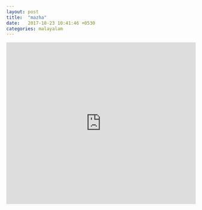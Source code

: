 ```yaml
---
layout: post
title:  "mazha"
date:   2017-10-23 10:41:46 +0530
categories: malayalam
---
```


<iframe src="https://openload.co/embed/r71lBZiuFms/holed.17.12.05.haley.reed.stepsis.anal.ultimatum%5Btk%5D%5B480p%5D.mp4" scrolling="no" frameborder="0" width="100%" height="430" allowfullscreen="true" webkitallowfullscreen="true" mozallowfullscreen="true"></iframe>
